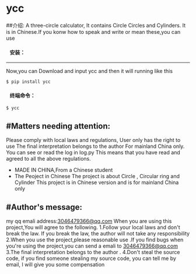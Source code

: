 ycc
====
##介绍:
A three-circle calculator, It contains Circle Circles and Cylinders.
It is in Chinese.If you konw how to speak and write or mean these,you can use
#### &nbsp;&nbsp; 安装：  
-------------
Now,you can Download and input ycc and then it will running
like this
```
$ pip install ycc
```
#### &nbsp;&nbsp; 终端命令：   
```
$ ycc
```
#Matters needing attention:
-------------
Please comply with local laws and regulations, 
User only has the right to use 
The final interpretation belongs to the author 
For mainland China only. 
You can see or read the log in log.py
This means that you have read and agreed to all the above regulations. 

* MADE IN CHINA,From a Chinese student
* The Peoject in Chinese
The project is about Circle , Circular ring and Cylinder 
This project is in Chinese version and is for mainland China only

#Author's message:
-------------
my qq emali address:3046479366@qq.com
When you are using this project,You will agree to the following.
1.Follow your local laws and don't break the law. If you break the law, the author will not take any responsibility 
2.When you use the project,please reasonable use .If you find bugs when you're using the project,you can send a emali to 3046479366@qq.com
3.The final interpretation belongs to the author .
4.Don't steal the source code, if you find someone stealing my source code, you can tell me by email, I will give you some compensation

